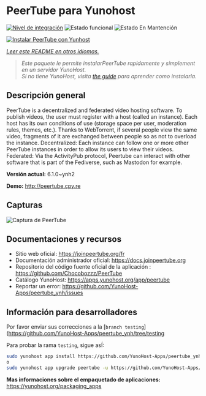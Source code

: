 <!--
Este archivo README esta generado automaticamente<https://github.com/YunoHost/apps/tree/master/tools/readme_generator>
No se debe editar a mano.
-->

# PeerTube para Yunohost

[![Nivel de integración](https://dash.yunohost.org/integration/peertube.svg)](https://dash.yunohost.org/appci/app/peertube) ![Estado funcional](https://ci-apps.yunohost.org/ci/badges/peertube.status.svg) ![Estado En Mantención](https://ci-apps.yunohost.org/ci/badges/peertube.maintain.svg)

[![Instalar PeerTube con Yunhost](https://install-app.yunohost.org/install-with-yunohost.svg)](https://install-app.yunohost.org/?app=peertube)

*[Leer este README en otros idiomas.](./ALL_README.md)*

> *Este paquete le permite instalarPeerTube rapidamente y simplement en un servidor YunoHost.*  
> *Si no tiene YunoHost, visita [the guide](https://yunohost.org/install) para aprender como instalarla.*

## Descripción general

PeerTube is a decentralized and federated video hosting software. To publish videos, the user must register with a host (called an instance). Each host has its own conditions of use (storage space per user, moderation rules, themes, etc.). Thanks to WebTorrent, if several people view the same video, fragments of it are exchanged between people so as not to overload the instance. Decentralized: Each instance can follow one or more other PeerTube instances in order to allow its users to view their videos. Federated: Via the ActivityPub protocol, Peertube can interact with other software that is part of the Fediverse, such as Mastodon for example.


**Versión actual:** 6.1.0~ynh2

**Demo:** <http://peertube.cpy.re>

## Capturas

![Captura de PeerTube](./doc/screenshots/screenshot1.jpg)

## Documentaciones y recursos

- Sitio web oficial: <https://joinpeertube.org/fr>
- Documentación administrador oficial: <https://docs.joinpeertube.org>
- Repositorio del código fuente oficial de la aplicación : <https://github.com/Chocobozzz/PeerTube>
- Catálogo YunoHost: <https://apps.yunohost.org/app/peertube>
- Reportar un error: <https://github.com/YunoHost-Apps/peertube_ynh/issues>

## Información para desarrolladores

Por favor enviar sus correcciones a la [`branch testing`](https://github.com/YunoHost-Apps/peertube_ynh/tree/testing

Para probar la rama `testing`, sigue asÍ:

```bash
sudo yunohost app install https://github.com/YunoHost-Apps/peertube_ynh/tree/testing --debug
o
sudo yunohost app upgrade peertube -u https://github.com/YunoHost-Apps/peertube_ynh/tree/testing --debug
```

**Mas informaciones sobre el empaquetado de aplicaciones:** <https://yunohost.org/packaging_apps>
